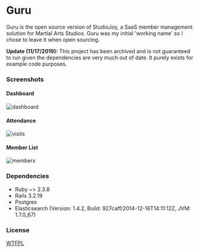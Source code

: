 Guru
====

Guru is the open source version of StudioJoy, a SaaS member management solution for Martial Arts Studios. Guru was my initial 'working name' so I chose to leave it when open sourcing.

**Update (11/17/2019):** This project has been archived and is not guaranteed to run given the dependencies are very much out of date. It purely exists for example code purposes.

### Screenshots

#### Dashboard
![dashboard](/screenshots/dashboard.png?raw=true)

#### Attendance
![visits](/screenshots/visits.png?raw=true)

#### Member List
![members](/screenshots/members.png?raw=true)

### Dependencies

* Ruby ~> 2.3.8
* Rails 3.2.19
* Postgres
* Elasticsearch (Version: 1.4.2, Build: 927caff/2014-12-16T14:11:12Z, JVM: 1.7.0_67)

### License
[WTFPL](http://www.wtfpl.net/)
